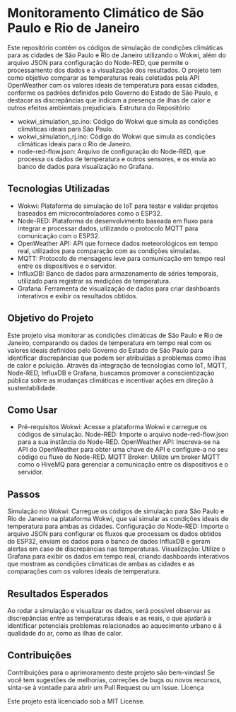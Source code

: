 # Monitoramento Climático de São Paulo e Rio de Janeiro

Este repositório contém os códigos de simulação de condições climáticas para as cidades de São Paulo e Rio de Janeiro utilizando o Wokwi, além do arquivo JSON para configuração do Node-RED, que permite o processamento dos dados e a visualização dos resultados. O projeto tem como objetivo comparar as temperaturas reais coletadas pela API OpenWeather com os valores ideais de temperatura para essas cidades, conforme os padrões definidos pelo Governo do Estado de São Paulo, e destacar as discrepâncias que indicam a presença de ilhas de calor e outros efeitos ambientais prejudiciais.
Estrutura do Repositório

 - wokwi_simulation_sp.ino: Código do Wokwi que simula as condições climáticas ideais para São Paulo.
 - wokwi_simulation_rj.ino: Código do Wokwi que simula as condições climáticas ideais para o Rio de Janeiro.
 - node-red-flow.json: Arquivo de configuração do Node-RED, que processa os dados de temperatura e outros sensores, e os envia ao banco de dados para visualização no Grafana.

## Tecnologias Utilizadas

 - Wokwi: Plataforma de simulação de IoT para testar e validar projetos baseados em microcontroladores como o ESP32.
 - Node-RED: Plataforma de desenvolvimento baseada em fluxo para integrar e processar dados, utilizando o protocolo MQTT para comunicação com o ESP32.
 - OpenWeather API: API que fornece dados meteorológicos em tempo real, utilizados para comparação com as condições simuladas.
 - MQTT: Protocolo de mensagens leve para comunicação em tempo real entre os dispositivos e o servidor.
 - InfluxDB: Banco de dados para armazenamento de séries temporais, utilizado para registrar as medições de temperatura.
 - Grafana: Ferramenta de visualização de dados para criar dashboards interativos e exibir os resultados obtidos.

## Objetivo do Projeto

Este projeto visa monitorar as condições climáticas de São Paulo e Rio de Janeiro, comparando os dados de temperatura em tempo real com os valores ideais definidos pelo Governo do Estado de São Paulo para identificar discrepâncias que podem ser atribuídas a problemas como ilhas de calor e poluição. Através da integração de tecnologias como IoT, MQTT, Node-RED, InfluxDB e Grafana, buscamos promover a conscientização pública sobre as mudanças climáticas e incentivar ações em direção à sustentabilidade.

## Como Usar
 - Pré-requisitos
Wokwi: Acesse a plataforma Wokwi e carregue os códigos de simulação.
Node-RED: Importe o arquivo node-red-flow.json para a sua instância do Node-RED.
OpenWeather API: Inscreva-se na API do OpenWeather para obter uma chave de API e configure-a no seu código ou fluxo do Node-RED.
MQTT Broker: Utilize um broker MQTT como o HiveMQ para gerenciar a comunicação entre os dispositivos e o servidor.

## Passos

Simulação no Wokwi: Carregue os códigos de simulação para São Paulo e Rio de Janeiro na plataforma Wokwi, que vai simular as condições ideais de temperatura para ambas as cidades.
Configuração do Node-RED: Importe o arquivo JSON para configurar os fluxos que processam os dados obtidos do ESP32, enviam os dados para o banco de dados InfluxDB e geram alertas em caso de discrepâncias nas temperaturas.
Visualização: Utilize o Grafana para exibir os dados em tempo real, criando dashboards interativos que mostram as condições climáticas de ambas as cidades e as comparações com os valores ideais de temperatura.

## Resultados Esperados

Ao rodar a simulação e visualizar os dados, será possível observar as discrepâncias entre as temperaturas ideais e as reais, o que ajudará a identificar potenciais problemas relacionados ao aquecimento urbano e à qualidade do ar, como as ilhas de calor.

## Contribuições

Contribuições para o aprimoramento deste projeto são bem-vindas! Se você tem sugestões de melhorias, correções de bugs ou novos recursos, sinta-se à vontade para abrir um Pull Request ou um Issue.
Licença

Este projeto está licenciado sob a MIT License.
